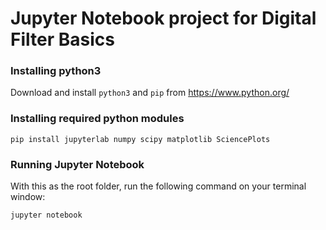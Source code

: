 # Jupyter Notebook project for Digital Filter Basics

### Installing python3

Download and install `python3` and `pip` from https://www.python.org/

### Installing required python modules

`pip install jupyterlab numpy scipy matplotlib SciencePlots`

### Running Jupyter Notebook

With this as the root folder, run the following command on your terminal window:

`jupyter notebook`